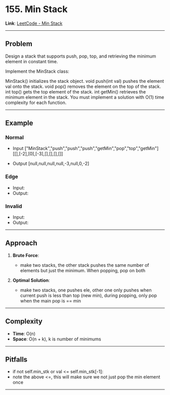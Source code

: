 # 155. Min Stack

**Link**: [LeetCode - Min Stack](https://leetcode.com/problems/min-stack/)

---

## Problem
Design a stack that supports push, pop, top, and retrieving the minimum element in constant time.

Implement the MinStack class:

MinStack() initializes the stack object.
void push(int val) pushes the element val onto the stack.
void pop() removes the element on the top of the stack.
int top() gets the top element of the stack.
int getMin() retrieves the minimum element in the stack.
You must implement a solution with O(1) time complexity for each function.

---

## Example
### Normal
- Input ["MinStack","push","push","push","getMin","pop","top","getMin"]
[[],[-2],[0],[-3],[],[],[],[]]

- Output [null,null,null,null,-3,null,0,-2]

### Edge
- Input: 
- Output: 

### Invalid
- Input: 
- Output: 

---

## Approach
1. **Brute Force**:
    - make two stacks, the other stack pushes the same number of elements but just the minimum. When popping, pop on both

2. **Optimal Solution**:
    - make two stacks, one pushes ele, other one only pushes when current push is less than top (new min), during popping, only pop when the main pop is == min

---

## Complexity
- **Time**: O(n)
- **Space**: O(n + k), k is number of minimums

---

## Pitfalls
- if not self.min_stk or val <= self.min_stk[-1]:
- note the above <=, this will make sure we not just pop the min element once

---
